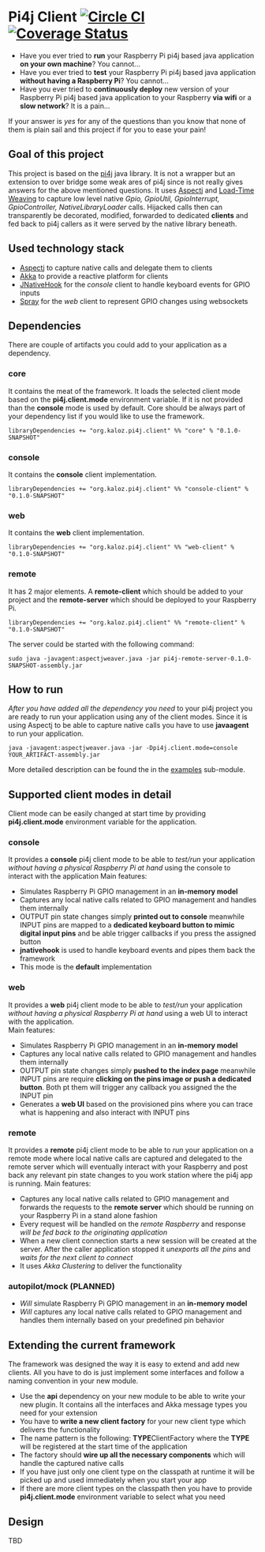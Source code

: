 # Pi4j Client [![Circle CI](https://circleci.com/gh/lachatak/pi4j-client/tree/master.svg?style=svg)](https://circleci.com/gh/lachatak/pi4j-client/tree/master) [![Coverage Status](https://coveralls.io/repos/lachatak/pi4j-client/badge.svg?service=github)](https://coveralls.io/github/lachatak/pi4j-client?branch=master)
- Have you ever tried to **run** your Raspberry Pi pi4j based java application **on your own machine**? You cannot...
- Have you ever tried to **test** your Raspberry Pi pi4j based java application **without having a Raspberry Pi**? You cannot...
- Have you ever tried to **continuously deploy** new version of your Raspberry Pi pi4j based java application to your Raspberry **via wifi** or a **slow network**? It is a pain...

If your answer is *yes* for any of the questions than you know that none of them is plain sail and this project if for you to ease your pain!

## Goal of this project
This project is based on the [pi4j](http://pi4j.com/) java library. It is not a wrapper but an extension to over bridge some weak ares of pi4j since is not really gives answers for the above mentioned questions. 
It uses [Aspectj](https://eclipse.org/aspectj/) and [Load-Time Weaving](https://eclipse.org/aspectj/doc/released/devguide/ltw.html) to capture low level native *Gpio, GpioUtil, GpioInterrupt, GpioController, NativeLibraryLoader* calls. Hijacked calls then can transparently be decorated, modified, forwarded to dedicated **clients** and fed back to pi4j callers as it were served by the native library beneath. 

## Used technology stack
- [Aspectj](https://eclipse.org/aspectj/) to capture native calls and delegate them to clients
- [Akka](http://akka.io) to provide a reactive platform for clients 
- [JNativeHook](https://github.com/kwhat/jnativehook) for the *console* client to handle keyboard events for GPIO inputs
- [Spray](http://spray.io) for the *web* client to represent GPIO changes using websockets 

## Dependencies
There are couple of artifacts you could add to your application as a dependency. 

### core 
It contains the meat of the framework. It loads the selected client mode based on the **pi4j.client.mode** environment variable. If it is not provided than the **console** mode is used by default.
Core should be always part of your dependency list if you would like to use the framework.
```
libraryDependencies += "org.kaloz.pi4j.client" %% "core" % "0.1.0-SNAPSHOT"
```

### console 
It contains the **console** client implementation.
```
libraryDependencies += "org.kaloz.pi4j.client" %% "console-client" % "0.1.0-SNAPSHOT"
```

### web 
It contains the **web** client implementation.
```
libraryDependencies += "org.kaloz.pi4j.client" %% "web-client" % "0.1.0-SNAPSHOT"
```

### remote 
It has 2 major elements. A **remote-client** which should be added to your project and the **remote-server** which should be deployed to your Raspberry Pi. 
```
libraryDependencies += "org.kaloz.pi4j.client" %% "remote-client" % "0.1.0-SNAPSHOT"
```
The server could be started with the following command:
```
sudo java -javagent:aspectjweaver.java -jar pi4j-remote-server-0.1.0-SNAPSHOT-assembly.jar  
```

## How to run
*After you have added all the dependency you need* to your pi4j project you are ready to run your application using any of the client modes.
Since it is using Aspectj to be able to capture native calls you have to use **javaagent** to run your application.
```
java -javagent:aspectjweaver.java -jar -Dpi4j.client.mode=console YOUR_ARTIFACT-assembly.jar
```
More detailed description can be found the in the [examples](examples) sub-module. 

## Supported client modes in detail
Client mode can be easily changed at start time by providing **pi4j.client.mode** environment variable for the application.

### console
It provides a **console** pi4j client mode to be able to *test/run* your application *without having a physical Raspberry Pi at hand* using the console to interact with the application 
Main features:

- Simulates Raspberry Pi GPIO management in an **in-memory model** 
- Captures any local native calls related to GPIO management and handles them internally 
- OUTPUT pin state changes simply **printed out to console** meanwhile INPUT pins are mapped to a **dedicated keyboard button to mimic digital input pins** and be able trigger callbacks if you press the assigned button
- **jnativehook** is used to handle keyboard events and pipes them back the framework
- This mode is the **default** implementation

### web
It provides a **web** pi4j client mode to be able to *test/run* your application *without having a physical Raspberry Pi at hand* using a web UI to interact with the application.  
Main features:

- Simulates Raspberry Pi GPIO management in an **in-memory model**
- Captures any local native calls related to GPIO management and handles them internally
- OUTPUT pin state changes simply **pushed to the index page** meanwhile INPUT pins are require **clicking on the pins image or push a dedicated button**. Both pt them will trigger any callback you assigned the the INPUT pin
- Generates a **web UI** based on the provisioned pins where you can trace what is happening and also interact with INPUT pins

### remote
It provides a **remote** pi4j client mode to be able to *run* your application on a remote mode where local native calls are captured and delegated to the remote server which will eventually interact with your Raspberry and post back any relevant pin state changes to you work station where the pi4j app is running. 
Main features:

- Captures any local native calls related to GPIO management and forwards the requests to the **remote server** which should be running on your Raspberry Pi in a stand alone fashion 
- Every request will be handled on the *remote Raspberry* and response *will be fed back to the originating application*
- When a new client connection starts a new session will be created at the server. After the caller application stopped it *unexports all the pins* and *waits for the next client to connect* 
- It uses *Akka Clustering* to deliver the functionality

### autopilot/mock (PLANNED)
- *Will* simulate Raspberry Pi GPIO management in an **in-memory model**
- *Will* captures any local native calls related to GPIO management and handles them internally based on your predefined pin behavior 

## Extending the current framework
The framework was designed the way it is easy to extend and add new clients. All you have to do is just implement some interfaces and follow a naming convention in your new module.

- Use the **api** dependency on your new module to be able to write your new plugin. It contains all the interfaces and Akka message types you need for your extension 
- You have to **write a new client factory** for your new client type which delivers the functionality 
- The name pattern is the following: **TYPE**ClientFactory where the **TYPE** will be registered at the start time of the application
- The factory should **wire up all the necessary components** which will handle the captured native calls
- If you have just only one client type on the classpath at runtime it will be picked up and used immediately when you start your app
- If there are more client types on the classpath then you have to provide **pi4j.client.mode** environment variable to select what you need
  
## Design
TBD



